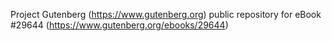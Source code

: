 Project Gutenberg (https://www.gutenberg.org) public repository for eBook #29644 (https://www.gutenberg.org/ebooks/29644)
